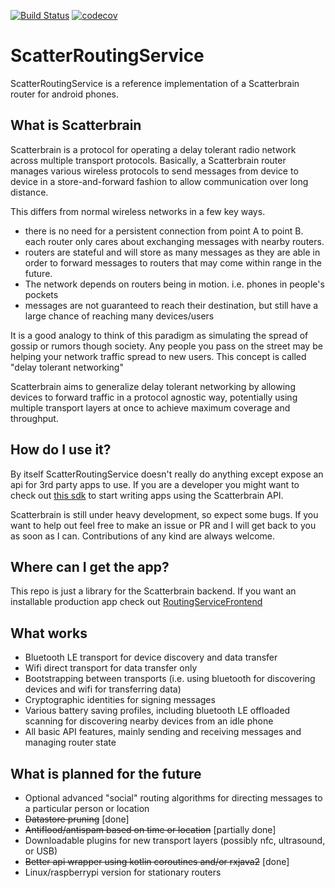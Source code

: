 [![Build Status](https://app.travis-ci.com/Scatterbrain-DTN/ScatterRoutingService.svg?branch=develop)](https://app.travis-ci.com/Scatterbrain-DTN/ScatterRoutingService)
[![codecov](https://codecov.io/gh/Scatterbrain-DTN/ScatterRoutingService/branch/main/graph/badge.svg?token=6WPSRZUGTK)](https://codecov.io/gh/Scatterbrain-DTN/ScatterRoutingService)

# ScatterRoutingService

ScatterRoutingService is a reference implementation of a Scatterbrain router for
android phones.

## What is Scatterbrain

Scatterbrain is a protocol for operating a delay tolerant radio network across
multiple transport protocols. Basically, a Scatterbrain router manages
various wireless protocols to send messages from device to device in a
store-and-forward fashion to allow communication over long distance.

This differs from normal wireless networks in a few key ways.

- there is no need for a persistent connection from point A to point B.
each router only cares about exchanging messages with nearby routers.  
- routers are stateful and will store as many messages as they are able
in order to forward messages to routers that may come within range in the
future.  
- The network depends on routers being in motion. i.e. phones in people's
pockets  
- messages are not guaranteed to reach their destination, but still have
a large chance of reaching many devices/users

It is a good analogy to think of this paradigm as simulating the spread of
gossip or rumors though society. Any people you pass on the street may
be helping your network traffic spread to new users. This concept is called
"delay tolerant networking"

Scatterbrain aims to generalize delay tolerant networking by allowing devices
to forward traffic in a protocol agnostic way, potentially using multiple
transport layers at once to achieve maximum coverage and throughput.

## How do I use it?

By itself ScatterRoutingService doesn't really do anything except expose an api
for 3rd party apps to use. If you are a developer you might want to check out
[this sdk](https://github.com/Scatterbrain-DTN/ScatterbrainSDK) to start writing
apps using the Scatterbrain API.

Scatterbrain is still under heavy development, so expect some bugs. If you want to
help out feel free to make an issue or PR and I will get back to you as soon as
I can. Contributions of any kind are always welcome.

## Where can I get the app?

This repo is just a library for the Scatterbrain backend. If you want an installable
production app check out
[RoutingServiceFrontend](https://github.com/Scatterbrain-DTN/RoutingServiceFrontend)

## What works

- Bluetooth LE transport for device discovery and data transfer  
- Wifi direct transport for data transfer only  
- Bootstrapping between transports (i.e. using bluetooth for discovering
devices and wifi for transferring data)  
- Cryptographic identities for signing messages  
- Various battery saving profiles, including bluetooth LE offloaded
scanning for discovering nearby devices from an idle phone  
- All basic API features, mainly sending and receiving messages and managing router
state

## What is planned for the future

- Optional advanced "social" routing algorithms for directing messages
to a particular person or location  
- ~~Datastore pruning~~ [done]  
- ~~Antiflood/antispam based on time or location~~ [partially done]  
- Downloadable plugins for new transport layers (possibly nfc, ultrasound, or
USB)  
- ~~Better api wrapper using kotlin coroutines and/or rxjava2~~ [done]  
- Linux/raspberrypi version for stationary routers  

